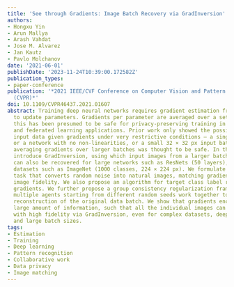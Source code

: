```yaml
---
title: 'See through Gradients: Image Batch Recovery via GradInversion'
authors:
- Hongxu Yin
- Arun Mallya
- Arash Vahdat
- Jose M. Alvarez
- Jan Kautz
- Pavlo Molchanov
date: '2021-06-01'
publishDate: '2023-11-24T10:39:00.172582Z'
publication_types:
- paper-conference
publication: '*2021 IEEE/CVF Conference on Computer Vision and Pattern Recognition
  (CVPR)*'
doi: 10.1109/CVPR46437.2021.01607
abstract: Training deep neural networks requires gradient estimation from data batches
  to update parameters. Gradients per parameter are averaged over a set of data and
  this has been presumed to be safe for privacy-preserving training in joint, collaborative,
  and federated learning applications. Prior work only showed the possibility of recovering
  input data given gradients under very restrictive conditions – a single input point,
  or a network with no non-linearities, or a small 32 × 32 px input batch. Therefore,
  averaging gradients over larger batches was thought to be safe. In this work, we
  introduce GradInversion, using which input images from a larger batch (8 – 48 images)
  can also be recovered for large networks such as ResNets (50 layers), on complex
  datasets such as ImageNet (1000 classes, 224 × 224 px). We formulate an optimization
  task that converts random noise into natural images, matching gradients while regularizing
  image fidelity. We also propose an algorithm for target class label recovery given
  gradients. We further propose a group consistency regularization framework, where
  multiple agents starting from different random seeds work together to find an enhanced
  reconstruction of the original data batch. We show that gradients encode a surprisingly
  large amount of information, such that all the individual images can be recovered
  with high fidelity via GradInversion, even for complex datasets, deep networks,
  and large batch sizes.
tags:
- Estimation
- Training
- Deep learning
- Pattern recognition
- Collaborative work
- Data privacy
- Image matching
---
```

